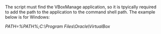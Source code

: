 The script must find the VBoxManage application, so it is tpyically required to add the path to the
application to the command shell path.  The example below is for Windows:

*PATH=%PATH%;C:\Program Files\Oracle\VirtualBox*




